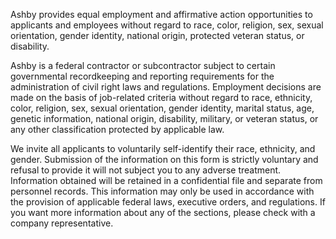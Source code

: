 Ashby provides equal employment and affirmative action opportunities to applicants and employees without regard to race, color, religion, sex, sexual orientation, gender identity, national origin, protected veteran status, or disability.

Ashby is a federal contractor or subcontractor subject to certain governmental recordkeeping and reporting requirements for the administration of civil right laws and regulations. Employment decisions are made on the basis of job-related criteria without regard to race, ethnicity, color, religion, sex, sexual orientation, gender identity, marital status, age, genetic information, national origin, disability, military, or veteran status, or any other classification protected by applicable law.

We invite all applicants to voluntarily self-identify their race, ethnicity, and gender. Submission of the information on this form is strictly voluntary and refusal to provide it will not subject you to any adverse treatment. Information obtained will be retained in a confidential file and separate from personnel records. This information may only be used in accordance with the provision of applicable federal laws, executive orders, and regulations. If you want more information about any of the sections, please check with a company representative.
